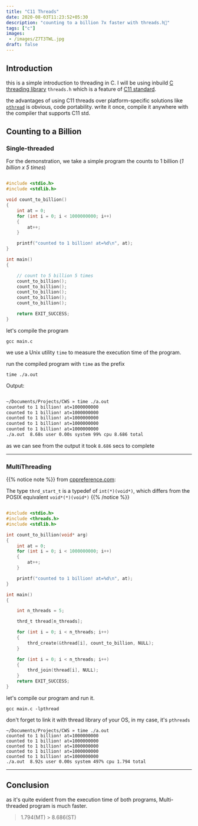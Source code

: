 ```yaml
---
title: "C11 Threads"
date: 2020-08-03T11:23:52+05:30
description: "counting to a billion 7x faster with threads.h🚀"
tags: ["c"]
images:
 - /images/Z7T3TWL.jpg
draft: false
---
```


## Introduction

this is a simple introduction to threading in C. I will be using inbuild [C threading library](https://en.cppreference.com/w/c/thread) `threads.h` which is a feature of [C11 standard](https://en.wikipedia.org/wiki/C11_(C_standard_revision)).

the advantages of using C11 threads over platform-specific solutions like [`pthread`](https://en.wikipedia.org/wiki/POSIX_Threads) is obvious, code portability. write it once, compile it anywhere with the compiler that supports C11 std.


## Counting to a Billion

### Single-threaded

For the demonstration, we take a simple program the counts to 1 billion (*1 billion x 5 times*)

```c

#include <stdio.h>
#include <stdlib.h>

void count_to_billion()
{
    int at = 0;
    for (int i = 0; i < 1000000000; i++)
    {
        at++;
    }

    printf("counted to 1 billion! at=%d\n", at);
}

int main()
{

    // count to 5 billion 5 times
    count_to_billion();
    count_to_billion();
    count_to_billion();
    count_to_billion();
    count_to_billion();

    return EXIT_SUCCESS;
}

```

let's compile the program

```
gcc main.c
```

we use a Unix utility `time` to measure the execution time of the program.

run the compiled program with `time` as the prefix

```
time ./a.out
```

Output:
```bash

~/Documents/Projects/CWS » time ./a.out
counted to 1 billion! at=1000000000
counted to 1 billion! at=1000000000
counted to 1 billion! at=1000000000
counted to 1 billion! at=1000000000
counted to 1 billion! at=1000000000
./a.out  8.68s user 0.00s system 99% cpu 8.686 total

```

as we can see from the output it took `8.686` secs to complete

---

### MultiThreading

{{% notice note %}}
from [cppreference.com](https://en.cppreference.com/w/c/thread/thrd_create):

The type `thrd_start_t` is a typedef of `int(*)(void*)`, which differs from the POSIX equivalent `void*(*)(void*)`
{{% /notice %}}

```c

#include <stdio.h>
#include <threads.h>
#include <stdlib.h>

int count_to_billion(void* arg)
{
    int at = 0;
    for (int i = 0; i < 1000000000; i++)
    {
        at++;
    }

    printf("counted to 1 billion! at=%d\n", at);
}

int main()
{

    int n_threads = 5;

    thrd_t thread[n_threads];

    for (int i = 0; i < n_threads; i++)
    {
        thrd_create(&thread[i], count_to_billion, NULL);
    }

    for (int i = 0; i < n_threads; i++)
    {
        thrd_join(thread[i], NULL);
    }
    return EXIT_SUCCESS;
}

```

let's compile our program and run it.

```
gcc main.c -lpthread
```
don't forget to link it with thread library of your OS, in my case, it's `pthreads`

```
~/Documents/Projects/CWS » time ./a.out
counted to 1 billion! at=1000000000
counted to 1 billion! at=1000000000
counted to 1 billion! at=1000000000
counted to 1 billion! at=1000000000
counted to 1 billion! at=1000000000
./a.out  8.92s user 0.00s system 497% cpu 1.794 total
```

---

## Conclusion 

as it's quite evident from the execution time of both programs, Multi-threaded program is much faster.

> 1.794(MT) > 8.686(ST) 
